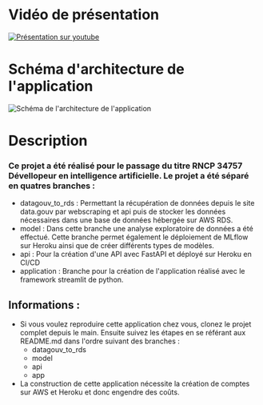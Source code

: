 # Vidéo de présentation
[![Présentation sur youtube](https://raw.githubusercontent.com/rastakoer/certif_app_immo/main/Capture_youtube.PNG)](https://www.youtube.com/watch?v=gA9sctlv6GY)

# Schéma d'architecture de l'application
![Schéma de l'architecture de l'application](https://raw.githubusercontent.com/rastakoer/certif_app_immo/main/schema_application.PNG)

# Description
### Ce projet a été réalisé pour le passage du titre RNCP 34757 Dévellopeur en intelligence artificielle. Le projet a été séparé en quatres branches :
- datagouv_to_rds : Permettant la récupération de données depuis le site data.gouv par webscraping et api puis de stocker les données nécessaires dans une base de données hébergée sur AWS RDS.
- model : Dans cette branche une analyse exploratoire de données a été effectué. Cette branche permet également le déploiement de MLflow sur Heroku ainsi que de créer différents types de modèles.
- api : Pour la création d'une API avec FastAPI et déployé sur Heroku en CI/CD
- application : Branche pour la création de l'application réalisé avec le framework streamlit de python.

## Informations : 
- Si vous voulez reproduire cette application chez vous, clonez le projet complet depuis le main. Ensuite suivez les étapes en se référant aux README.md dans l'ordre suivant des branches :
    - datagouv_to_rds
    - model
    - api
    - app
- La construction de cette application nécessite la création de comptes sur AWS et Heroku et donc engendre des coûts.
